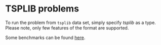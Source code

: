 # TSPLIB problems

To run the problem from `tsplib` data set, simply specify _tsplib_ as a type. Please note, only few features of the
format are supported.

Some benchmarks can be found [here](http://vrp.atd-lab.inf.puc-rio.br/index.php/en/).